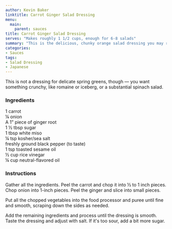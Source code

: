 ```yaml
---
author: Kevin Baker
linktitle: Carrot Ginger Salad Dressing
menu:
  main:
    parent: sauces
title: Carrot Ginger Salad Dressing
serves: "Makes roughly 1 1/2 cups, enough for 6-8 salads"
summary: "This is the delicious, chunky orange salad dressing you may recognize from Japanese steak houses.  It’s not the prettiest dressing you’ll ever see, but it’s so good — my absolute favorite."
categories:
- Sauces
tags:
- Salad Dressing
- Japanese
---
```

This is not a dressing for delicate spring greens, though — you want something crunchy, like romaine or iceberg, or a substantial spinach salad.
### Ingredients

<div class="ingredient-list">

1 carrot  
¼ onion  
A 1” piece of ginger root  
1 ½ tbsp sugar  
1 tbsp white miso  
¼ tsp kosher/sea salt  
freshly ground black pepper (to taste)  
1 tsp toasted sesame oil  
½ cup rice vinegar  
¼ cup neutral-flavored oil  

</div>

### Instructions
Gather all the ingredients.  Peel the carrot and chop it into ½ to 1 inch pieces. Chop onion into 1-inch pieces. Peel the ginger and slice into small pieces. 

Put all the chopped vegetables into the food processor and puree until fine and smooth, scraping down the sides as needed.

Add the remaining ingredients and process until the dressing is smooth. Taste the dressing and adjust with salt. If it's too sour, add a bit more sugar. 